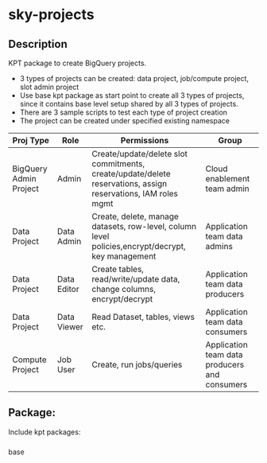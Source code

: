 # sky-projects

## Description
KPT package to create BigQuery projects.

* 3 types of projects can  be created: data project, job/compute project, slot admin project
* Use base kpt package as start point to create all 3 types of projects, since it contains base level setup shared by all 3 types of projects. 
* There are 3 sample scripts to test each type of project creation
* The project can be created under specified existing namespace

| Proj Type     | Role | Permissions | Group |
| ---        |    ----   | ----   | ----   | 
|BigQuery Admin Project  | Admin   |Create/update/delete slot commitments, create/update/delete reservations, assign reservations, IAM roles mgmt |Cloud enablement team admin  | 
|Data Project  | Data Admin |Create, delete, manage datasets, row-level, column level policies,encrypt/decrypt, key management  | Application team data admins   |
|Data Project  |Data Editor  |Create tables, read/write/update data, change columns, encrypt/decrypt  |Application team data producers  |
|Data Project  | Data Viewer   |Read Dataset, tables, views etc.  |Application team data consumers |
|Compute Project  |Job User |Create, run jobs/queries   |Application team data producers and consumers |

## Package:
Include kpt packages:
###
base




